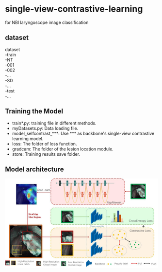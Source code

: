 # single-view-contrastive-learning
for NBI laryngoscope image classification
## dataset
dataset<br>
    -train<br>
        -NT<br>
            -001<br>
            -002<br>
            -...<br>
        -SD<br>
        -...<br>
    -test<br>
        -...<br>
## Training the Model
* train*.py: training file in different methods.<br>
* myDatasets.py: Data loading file.<br>
* model_selfcontrast_***: Use *** as backbone's single-view contrastive learning model.<br>
* loss: The folder of loss function.<br>
* gradcam: The folder of the lesion location module.<br>
* store: Training results save folder.<br>
## Model architecture
![Model architecture](https://raw.githubusercontent.com/hans-bbt/single-view-contrastive-learning/master/self_contrast_overall.jpg)
